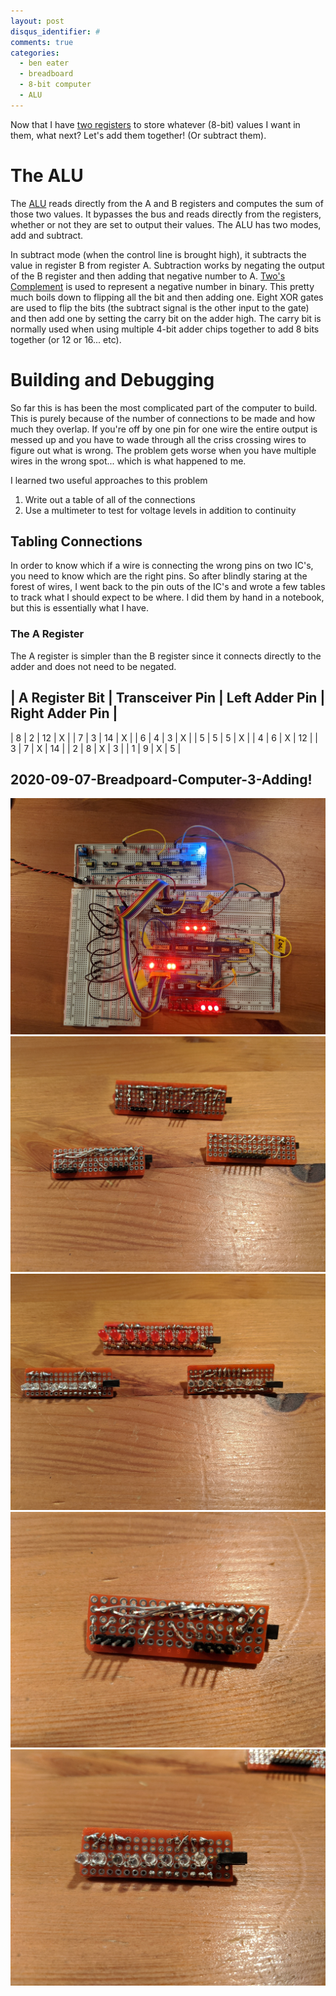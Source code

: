 ```yaml
---
layout: post
disqus_identifier: #
comments: true
categories: 
  - ben eater
  - breadboard
  - 8-bit computer
  - ALU
---
```


Now that I have [two registers](https://quintussential.com/archive/2020/09/02/Breadboard-Computer-2-Registers/) to store whatever (8-bit) values I want in them, what next? Let's add them together! (Or subtract them). 

# The ALU

The [ALU](https://en.wikipedia.org/wiki/Arithmetic_logic_unit) reads directly from the A and B registers and computes the sum of those two values. It bypasses the bus and reads directly from the registers, whether or not they are set to output their values. The ALU has two modes, add and subtract. 

In subtract mode (when the control line is brought high), it subtracts the value in register B from register A. Subtraction works by negating the output of the B register and then adding that negative number to A. [Two's Complement](https://en.wikipedia.org/wiki/Two%27s_complement) is used to represent a negative number in binary. This pretty much boils down to flipping all the bit and then adding one. Eight XOR gates are used to flip the bits (the subtract signal is the other input to the gate) and then add one by setting the carry bit on the adder high. The carry bit is normally used when using multiple 4-bit adder chips together to add 8 bits together (or 12 or 16... etc).

# Building and Debugging

So far this is has been the most complicated part of the computer to build. This is purely because of the number of connections to be made and how much they overlap. If you're off by one pin for one wire the entire output is messed up and you have to wade through all the criss crossing wires to figure out what is wrong. The problem gets worse when you have multiple wires in the wrong spot... which is what happened to me.

I learned two useful approaches to this problem
  1. Write out a table of all of the connections
  1. Use a multimeter to test for voltage levels in addition to continuity

## Tabling Connections

In order to know which if a wire is connecting the wrong pins on two IC's, you need to know which are the right pins. So after blindly staring at the forest of wires, I went back to the pin outs of the IC's and wrote a few tables to track what I should expect to be where.  I did them by hand in a notebook, but this is essentially what I have.


### The A Register

The A register is simpler than the B register since it connects directly to the adder and does not need to be negated.

| A Register Bit | Transceiver Pin | Left Adder Pin | Right Adder Pin |
-----------------------------------------------------------------------
|             8  |               2 |             12 |               X |
|             7  |               3 |             14 |               X |
|             6  |               4 |              3 |               X |
|             5  |               5 |              5 |               X |
|             4  |               6 |              X |              12 |
|             3  |               7 |              X |              14 |
|             2  |               8 |              X |               3 |
|             1  |               9 |              X |               5 |


## 2020-09-07-Breadpoard-Computer-3-Adding!
[![adding.jpg](/images/posts/2020/2020-09-07-Breadpoard-Computer-3-Adding!/thumbnails/adding.jpg)](/images/posts/2020/2020-09-07-Breadpoard-Computer-3-Adding!/adding.jpg)
[![leds_back.jpg](/images/posts/2020/2020-09-07-Breadpoard-Computer-3-Adding!/thumbnails/leds_back.jpg)](/images/posts/2020/2020-09-07-Breadpoard-Computer-3-Adding!/leds_back.jpg)
[![leds_front.jpg](/images/posts/2020/2020-09-07-Breadpoard-Computer-3-Adding!/thumbnails/leds_front.jpg)](/images/posts/2020/2020-09-07-Breadpoard-Computer-3-Adding!/leds_front.jpg)
[![led_back.jpg](/images/posts/2020/2020-09-07-Breadpoard-Computer-3-Adding!/thumbnails/led_back.jpg)](/images/posts/2020/2020-09-07-Breadpoard-Computer-3-Adding!/led_back.jpg)
[![led_front.jpg](/images/posts/2020/2020-09-07-Breadpoard-Computer-3-Adding!/thumbnails/led_front.jpg)](/images/posts/2020/2020-09-07-Breadpoard-Computer-3-Adding!/led_front.jpg)

